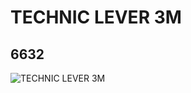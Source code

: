 # TECHNIC LEVER 3M
## 6632
![TECHNIC LEVER 3M](https://lc-www-live-s.legocdn.com/media/bricks/5/2/4107823.jpg)
